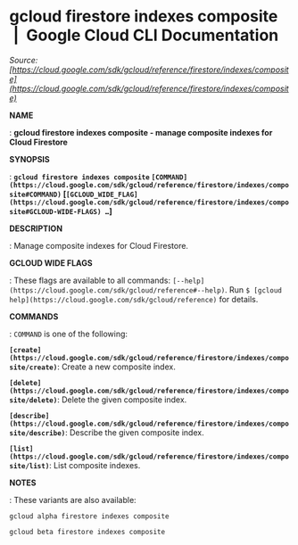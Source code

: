 # gcloud firestore indexes composite  |  Google Cloud CLI Documentation

*Source: [https://cloud.google.com/sdk/gcloud/reference/firestore/indexes/composite](https://cloud.google.com/sdk/gcloud/reference/firestore/indexes/composite)*

**NAME**

: **gcloud firestore indexes composite - manage composite indexes for Cloud Firestore**

**SYNOPSIS**

: **`gcloud firestore indexes composite` `[COMMAND](https://cloud.google.com/sdk/gcloud/reference/firestore/indexes/composite#COMMAND)` [`[GCLOUD_WIDE_FLAG](https://cloud.google.com/sdk/gcloud/reference/firestore/indexes/composite#GCLOUD-WIDE-FLAGS) …`]**

**DESCRIPTION**

: Manage composite indexes for Cloud Firestore.

**GCLOUD WIDE FLAGS**

: These flags are available to all commands: `[--help](https://cloud.google.com/sdk/gcloud/reference#--help)`.
Run `$ [gcloud help](https://cloud.google.com/sdk/gcloud/reference)` for details.

**COMMANDS**

: ``COMMAND`` is one of the following:

**`[create](https://cloud.google.com/sdk/gcloud/reference/firestore/indexes/composite/create)`**:
Create a new composite index.

**`[delete](https://cloud.google.com/sdk/gcloud/reference/firestore/indexes/composite/delete)`**:
Delete the given composite index.

**`[describe](https://cloud.google.com/sdk/gcloud/reference/firestore/indexes/composite/describe)`**:
Describe the given composite index.

**`[list](https://cloud.google.com/sdk/gcloud/reference/firestore/indexes/composite/list)`**:
List composite indexes.

**NOTES**

: These variants are also available:

```
gcloud alpha firestore indexes composite
```

```
gcloud beta firestore indexes composite
```